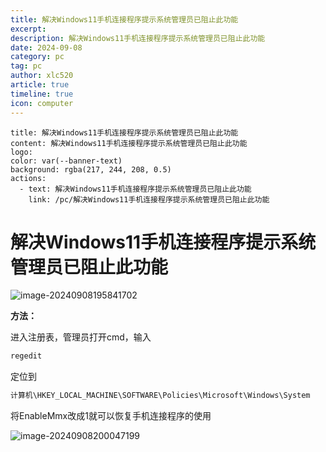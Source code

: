 ```yaml
---
title: 解决Windows11手机连接程序提示系统管理员已阻止此功能
excerpt:
description: 解决Windows11手机连接程序提示系统管理员已阻止此功能
date: 2024-09-08
category: pc
tag: pc
author: xlc520
article: true
timeline: true
icon: computer
---
```


```component VPBanner
title: 解决Windows11手机连接程序提示系统管理员已阻止此功能
content: 解决Windows11手机连接程序提示系统管理员已阻止此功能
logo: 
color: var(--banner-text)
background: rgba(217, 244, 208, 0.5)
actions:
  - text: 解决Windows11手机连接程序提示系统管理员已阻止此功能
    link: /pc/解决Windows11手机连接程序提示系统管理员已阻止此功能
```

# 解决Windows11手机连接程序提示系统管理员已阻止此功能

![image-20240908195841702](https://bitbucket.org/xlc520/blogasset/raw/main/images/2024/image-20240908195841702.png)

**方法：**

进入注册表，管理员打开cmd，输入

```bat
regedit
```

定位到

```bat
计算机\HKEY_LOCAL_MACHINE\SOFTWARE\Policies\Microsoft\Windows\System
```

将EnableMmx改成1就可以恢复手机连接程序的使用

![image-20240908200047199](https://bitbucket.org/xlc520/blogasset/raw/main/images/2024/image-20240908200047199.png)


<Share colorful service="email,qq,qzone,qrcode,weibo,telegram,twitter" />
